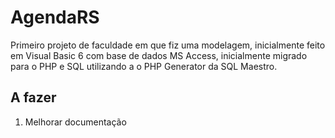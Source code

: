 AgendaRS
=============

Primeiro projeto de faculdade em que fiz uma modelagem, inicialmente feito em 
Visual Basic 6 com base de dados MS Access, inicialmente migrado para o PHP e 
SQL utilizando a o PHP Generator da SQL Maestro.

A fazer
-------
1. Melhorar documentação